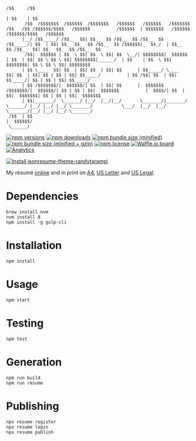 ```plaintext
                                                                                                                   /$$     /$$                                        
                                                                                                                  | $$    | $$                                        
       /$$  /$$$$$$$  /$$$$$$  /$$$$$$$   /$$$$$$   /$$$$$$   /$$$$$$$ /$$   /$$ /$$$$$$/$$$$   /$$$$$$          /$$$$$$  | $$$$$$$   /$$$$$$  /$$$$$$/$$$$   /$$$$$$ 
      |__/ /$$_____/ /$$__  $$| $$__  $$ /$$__  $$ /$$__  $$ /$$_____/| $$  | $$| $$_  $$_  $$ /$$__  $$ /$$$$$$|_  $$_/  | $$__  $$ /$$__  $$| $$_  $$_  $$ /$$__  $$
       /$$|  $$$$$$ | $$  \ $$| $$  \ $$| $$  \__/| $$$$$$$$|  $$$$$$ | $$  | $$| $$ \ $$ \ $$| $$$$$$$$|______/  | $$    | $$  \ $$| $$$$$$$$| $$ \ $$ \ $$| $$$$$$$$
      | $$ \____  $$| $$  | $$| $$  | $$| $$      | $$_____/ \____  $$| $$  | $$| $$ | $$ | $$| $$_____/          | $$ /$$| $$  | $$| $$_____/| $$ | $$ | $$| $$_____/
      | $$ /$$$$$$$/|  $$$$$$/| $$  | $$| $$      |  $$$$$$$ /$$$$$$$/|  $$$$$$/| $$ | $$ | $$|  $$$$$$$          |  $$$$/| $$  | $$|  $$$$$$$| $$ | $$ | $$|  $$$$$$$
      | $$|_______/  \______/ |__/  |__/|__/       \_______/|_______/  \______/ |__/ |__/ |__/ \_______/           \___/  |__/  |__/ \_______/|__/ |__/ |__/ \_______/
 /$$  | $$                                                                                                                                                            
|  $$$$$$/                                                                                                                                                            
 \______/                                                                                                                                                             
```

[![npm versions](https://img.shields.io/npm/v/jsonresume-theme-randytarampi.svg?style=flat-square)](https://www.npmjs.com/package/jsonresume-theme-randytarampi) [![npm downloads](https://img.shields.io/npm/dt/jsonresume-theme-randytarampi.svg?style=flat-square)](https://www.npmjs.com/package/jsonresume-theme-randytarampi) [![npm bundle size (minified)](https://img.shields.io/bundlephobia/min/jsonresume-theme-randytarampi.svg?style=flat-square)](https://www.npmjs.com/package/jsonresume-theme-randytarampi) [![npm bundle size (minified + gzip)](https://img.shields.io/bundlephobia/minzip/jsonresume-theme-randytarampi.svg?style=flat-square)](https://www.npmjs.com/package/jsonresume-theme-randytarampi) [![npm license](https://img.shields.io/npm/l/jsonresume-theme-randytarampi.svg?registry_uri=https%3A%2F%2Fregistry.npmjs.com&style=flat-square)](https://www.npmjs.com/package/jsonresume-theme-randytarampi) [![Waffle.io board](https://badge.waffle.io/randytarampi/randytarampi.github.io.svg?columns=all&style=flat-square)](https://waffle.io/randytarampi/randytarampi.github.io) [![Analytics](https://ga-beacon.appspot.com/UA-50921068-1/github/randytarampi/me/tree/master/packages/jsonresume-theme?flat&useReferrer)](https://github.com/igrigorik/ga-beacon)

[![Install jsonresume-theme-randytarampi](https://nodeico.herokuapp.com/jsonresume-theme-randytarampi.svg)](https://www.npmjs.com/package/jsonresume-theme-randytarampi)

My résumé [online](https://www.randytarampi.ca/resume) and in print on [A4](https://github.com/randytarampi/me.resume/blob/master/a4.pdf), [US Letter](https://github.com/randytarampi/me.resume/blob/master/letter.pdf) and [US Legal](https://github.com/randytarampi/me.resume/blob/master/legal.pdf).

# Dependencies

```
brew install nvm
nvm install 8
npm install -g gulp-cli
```

# Installation

```
npm install
```

# Usage

```
npm start
```

# Testing

```
npm test
```

# Generation

```
npm run build
npm run resume
```

# Publishing

```
npx resume register
npx resume login
npx resume publish
```
